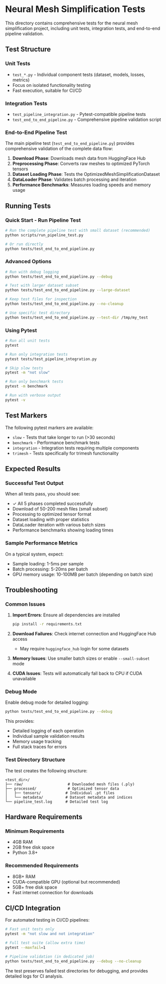 # Neural Mesh Simplification Tests

This directory contains comprehensive tests for the neural mesh simplification project, including unit tests, integration tests, and end-to-end pipeline validation.

## Test Structure

### Unit Tests
- `test_*.py` - Individual component tests (dataset, models, losses, metrics)
- Focus on isolated functionality testing
- Fast execution, suitable for CI/CD

### Integration Tests
- `test_pipeline_integration.py` - Pytest-compatible pipeline tests
- `test_end_to_end_pipeline.py` - Comprehensive pipeline validation script

### End-to-End Pipeline Test

The main pipeline test (`test_end_to_end_pipeline.py`) provides comprehensive validation of the complete data flow:

1. **Download Phase**: Downloads mesh data from HuggingFace Hub
2. **Preprocessing Phase**: Converts raw meshes to optimized PyTorch tensors
3. **Dataset Loading Phase**: Tests the OptimizedMeshSimplificationDataset
4. **DataLoader Phase**: Validates batch processing and iteration
5. **Performance Benchmarks**: Measures loading speeds and memory usage

## Running Tests

### Quick Start - Run Pipeline Test

```bash
# Run the complete pipeline test with small dataset (recommended)
python scripts/run_pipeline_test.py

# Or run directly
python tests/test_end_to_end_pipeline.py
```

### Advanced Options

```bash
# Run with debug logging
python tests/test_end_to_end_pipeline.py --debug

# Test with larger dataset subset
python tests/test_end_to_end_pipeline.py --large-dataset

# Keep test files for inspection
python tests/test_end_to_end_pipeline.py --no-cleanup

# Use specific test directory
python tests/test_end_to_end_pipeline.py --test-dir /tmp/my_test
```

### Using Pytest

```bash
# Run all unit tests
pytest

# Run only integration tests
pytest tests/test_pipeline_integration.py

# Skip slow tests
pytest -m "not slow"

# Run only benchmark tests
pytest -m benchmark

# Run with verbose output
pytest -v
```

## Test Markers

The following pytest markers are available:

- `slow` - Tests that take longer to run (>30 seconds)
- `benchmark` - Performance benchmark tests
- `integration` - Integration tests requiring multiple components
- `trimesh` - Tests specifically for trimesh functionality

## Expected Results

### Successful Test Output

When all tests pass, you should see:
- ✓ All 5 phases completed successfully
- Download of 50-200 mesh files (small subset)
- Processing to optimized tensor format
- Dataset loading with proper statistics
- DataLoader iteration with various batch sizes
- Performance benchmarks showing loading times

### Sample Performance Metrics

On a typical system, expect:
- Sample loading: 1-5ms per sample
- Batch processing: 5-20ms per batch
- GPU memory usage: 10-100MB per batch (depending on batch size)

## Troubleshooting

### Common Issues

1. **Import Errors**: Ensure all dependencies are installed
   ```bash
   pip install -r requirements.txt
   ```

2. **Download Failures**: Check internet connection and HuggingFace Hub access
   - May require `huggingface_hub` login for some datasets

3. **Memory Issues**: Use smaller batch sizes or enable `--small-subset` mode

4. **CUDA Issues**: Tests will automatically fall back to CPU if CUDA unavailable

### Debug Mode

Enable debug mode for detailed logging:
```bash
python tests/test_end_to_end_pipeline.py --debug
```

This provides:
- Detailed logging of each operation
- Individual sample validation results
- Memory usage tracking
- Full stack traces for errors

### Test Directory Structure

The test creates the following structure:
```
<test_dir>/
├── raw/                    # Downloaded mesh files (.ply)
├── processed/              # Optimized tensor data
│   ├── tensors/           # Individual .pt files
│   └── metadata/          # Dataset metadata and indices
└── pipeline_test.log      # Detailed test log
```

## Hardware Requirements

### Minimum Requirements
- 4GB RAM
- 2GB free disk space
- Python 3.8+

### Recommended Requirements
- 8GB+ RAM
- CUDA-compatible GPU (optional but recommended)
- 5GB+ free disk space
- Fast internet connection for downloads

## CI/CD Integration

For automated testing in CI/CD pipelines:

```bash
# Fast unit tests only
pytest -m "not slow and not integration"

# Full test suite (allow extra time)
pytest --maxfail=1

# Pipeline validation (in dedicated job)
python tests/test_end_to_end_pipeline.py --debug --no-cleanup
```

The test preserves failed test directories for debugging, and provides detailed logs for CI analysis.
